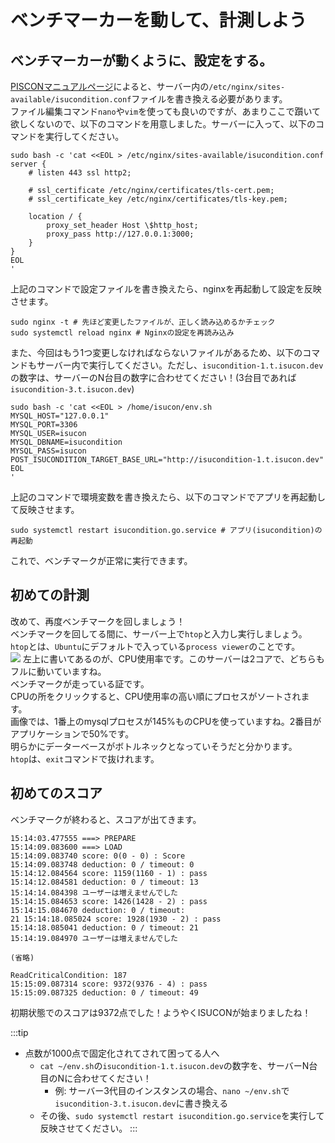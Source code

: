 # ベンチマーカーを動して、計測しよう

## ベンチマーカーが動くように、設定をする。
[PISCONマニュアルページ](https://piscon.trap.jp/manual)によると、サーバー内の`/etc/nginx/sites-available/isucondition.conf`ファイルを書き換える必要があります。  
ファイル編集コマンド`nano`や`vim`を使っても良いのですが、あまりここで躓いて欲しくないので、以下のコマンドを用意しました。サーバーに入って、以下のコマンドを実行してください。
```shell
sudo bash -c 'cat <<EOL > /etc/nginx/sites-available/isucondition.conf
server {
    # listen 443 ssl http2;

    # ssl_certificate /etc/nginx/certificates/tls-cert.pem;
    # ssl_certificate_key /etc/nginx/certificates/tls-key.pem;

    location / {
        proxy_set_header Host \$http_host;
        proxy_pass http://127.0.0.1:3000;
    }
}
EOL
'
```
上記のコマンドで設定ファイルを書き換えたら、nginxを再起動して設定を反映させます。
```shell
sudo nginx -t # 先ほど変更したファイルが、正しく読み込めるかチェック
sudo systemctl reload nginx # Nginxの設定を再読み込み
```

また、今回はもう1つ変更しなければならないファイルがあるため、以下のコマンドもサーバー内で実行してください。ただし、`isucondition-1.t.isucon.dev`の数字は、サーバーのN台目の数字に合わせてください！(3台目であれば`isucondition-3.t.isucon.dev`)  
```shell
sudo bash -c 'cat <<EOL > /home/isucon/env.sh 
MYSQL_HOST="127.0.0.1"
MYSQL_PORT=3306
MYSQL_USER=isucon
MYSQL_DBNAME=isucondition
MYSQL_PASS=isucon
POST_ISUCONDITION_TARGET_BASE_URL="http://isucondition-1.t.isucon.dev"
EOL
'
```

上記のコマンドで環境変数を書き換えたら、以下のコマンドでアプリを再起動して反映させます。
```shell
sudo systemctl restart isucondition.go.service # アプリ(isucondition)の再起動
```

これで、ベンチマークが正常に実行できます。

## 初めての計測
改めて、再度ベンチマークを回しましょう！  
ベンチマークを回してる間に、サーバー上で`htop`と入力し実行しましょう。  
`htop`とは、`Ubuntu`にデフォルトで入っている`process viewer`のことです。  
![](3-img/img.png)
左上に書いてあるのが、CPU使用率です。このサーバーは2コアで、どちらもフルに動いていますね。  
ベンチマークが走っている証です。  
CPUの所をクリックすると、CPU使用率の高い順にプロセスがソートされます。  
画像では、1番上のmysqlプロセスが145%ものCPUを使っていますね。2番目がアプリケーションで50%です。  
明らかにデーターベースがボトルネックとなっていそうだと分かります。  
`htop`は、`exit`コマンドで抜けれます。

## 初めてのスコア
ベンチマークが終わると、スコアが出てきます。
```
15:14:03.477555 ===> PREPARE 
15:14:09.083600 ===> LOAD 
15:14:09.083740 score: 0(0 - 0) : Score 
15:14:09.083748 deduction: 0 / timeout: 0 
15:14:12.084564 score: 1159(1160 - 1) : pass 
15:14:12.084581 deduction: 0 / timeout: 13 
15:14:14.084398 ユーザーは増えませんでした 
15:14:15.084653 score: 1426(1428 - 2) : pass 
15:14:15.084670 deduction: 0 / timeout: 
21 15:14:18.085024 score: 1928(1930 - 2) : pass 
15:14:18.085041 deduction: 0 / timeout: 21 
15:14:19.084970 ユーザーは増えませんでした 

(省略)

ReadCriticalCondition: 187 
15:15:09.087314 score: 9372(9376 - 4) : pass 
15:15:09.087325 deduction: 0 / timeout: 49
```
初期状態でのスコアは9372点でした！ようやくISUCONが始まりましたね！

:::tip
- 点数が1000点で固定化されてされて困ってる人へ
    - `cat ~/env.sh`の`isucondition-1.t.isucon.dev`の数字を、サーバーN台目のNに合わせてください！
        - 例: サーバー3代目のインスタンスの場合、`nano ~/env.sh`で`isucondition-3.t.isucon.dev`に書き換える
    - その後、`sudo systemctl restart isucondition.go.service`を実行して反映させてください。
:::
